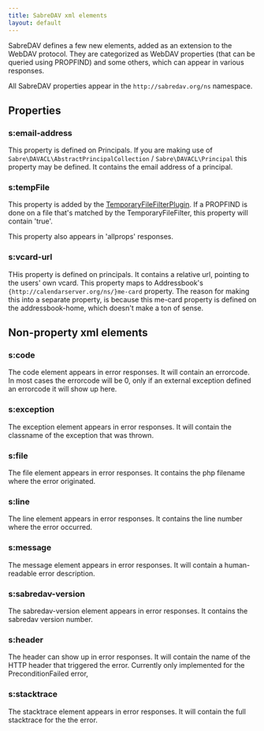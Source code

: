 ```yaml
---
title: SabreDAV xml elements
layout: default
---
```


SabreDAV defines a few new elements, added as an extension to the WebDAV
protocol. They are categorized as WebDAV properties (that can be queried
using PROPFIND) and some others, which can appear in various responses.

All SabreDAV properties appear in the `http://sabredav.org/ns` namespace.


Properties
----------

### s:email-address

This property is defined on Principals. If you are making use of
`Sabre\DAVACL\AbstractPrincipalCollection` / `Sabre\DAVACL\Principal` this
property may be defined. It contains the email address of a principal.

### s:tempFile

This property is added by the [TemporaryFileFilterPlugin](/dav/temporary-files).
If a PROPFIND is done on a file that's matched by the TemporaryFileFilter, this
property will contain 'true'.

This property also appears in 'allprops' responses.

### s:vcard-url

THis property is defined on principals. It contains a relative url, pointing
to the users' own vcard. This property maps to Addressbook's
`{http://calendarserver.org/ns/}me-card` property. The reason for making this
into a separate property, is because this me-card property is defined on the
addressbook-home, which doesn't make a ton of sense.

Non-property xml elements
-------------------------

### s:code

The code element appears in error responses. It will contain an errorcode. In
most cases the errorcode will be 0, only if an external exception defined an
errorcode it will show up here.

### s:exception

The exception element appears in error responses. It will contain the classname
of the exception that was thrown.

### s:file

The file element appears in error responses. It contains the php filename where
the error originated.

### s:line

The line element appears in error responses. It contains the line number where
the error occurred.

### s:message

The message element appears in error responses. It will contain a
human-readable error description.

### s:sabredav-version

The sabredav-version element appears in error responses. It contains the
sabredav version number.

### s:header

The header can show up in error responses. It will contain the name of the HTTP header that triggered the error. Currently only implemented for the PreconditionFailed error,

### s:stacktrace

The stacktrace element appears in error responses. It will contain the full
stacktrace for the the error.

